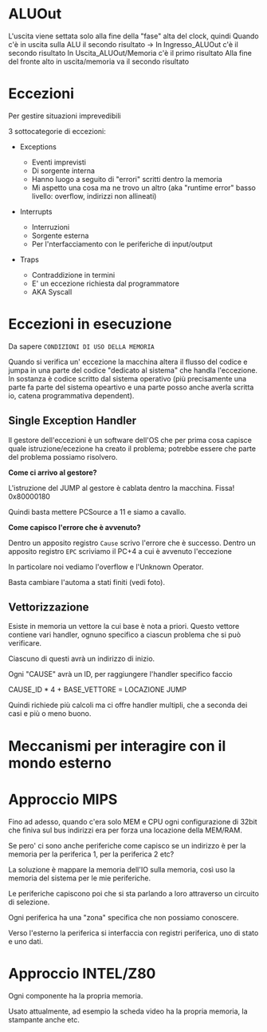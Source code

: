 # ALUOut

L'uscita viene settata solo alla fine della "fase" alta del clock, quindi 
    Quando c'è in uscita sulla ALU il secondo risultato ->
    In Ingresso_ALUOut c'è il secondo risultato
    In Uscita_ALUOut/Memoria c'è il primo risultato
    Alla fine del fronte alto in uscita/memoria va il secondo risultato 

# Eccezioni

Per gestire situazioni imprevedibili

3 sottocategorie di eccezioni:

* Exceptions
    * Eventi imprevisti
    * Di sorgente interna
    * Hanno luogo a seguito di "errori" scritti dentro la memoria
    * Mi aspetto una cosa ma ne trovo un altro (aka "runtime error" basso livello: overflow, indirizzi non allineati)

* Interrupts
    * Interruzioni
    * Sorgente esterna
    * Per l'nterfacciamento con le periferiche di input/output

* Traps
    * Contraddizione in termini
    * E' un eccezione richiesta dal programmatore
    * AKA Syscall

# Eccezioni in esecuzione

Da sapere `CONDIZIONI DI USO DELLA MEMORIA`

Quando si verifica un' eccezione la macchina altera il flusso del codice e jumpa in una parte del codice "dedicato al sistema" che handla l'eccezione. In sostanza è codice scritto dal sistema operativo (più precisamente una parte fa parte del sistema opeartivo e una parte posso anche averla scritta io, catena programmativa dependent).

## Single Exception Handler

Il gestore dell'eccezioni è un software dell'OS che per prima cosa capisce quale istruzione/ecezione ha creato il problema; potrebbe essere che parte del problema possiamo risolvero. 

**Come ci arrivo al gestore?**

L'istruzione del JUMP al gestore è cablata dentro la macchina. Fissa! 0x80000180

Quindi basta mettere PCSource a 11 e siamo a cavallo.

**Come capisco l'errore che è avvenuto?**

Dentro un apposito registro `Cause` scrivo l'errore che è successo.
Dentro un apposito registro `EPC` scriviamo il PC+4 a cui è avvenuto l'eccezione

In particolare noi vediamo l'overflow e l'Unknown Operator.

Basta cambiare l'automa a stati finiti (vedi foto).

## Vettorizzazione

Esiste in memoria un vettore la cui base è nota a priori. Questo vettore contiene vari handler, ognuno specifico a ciascun problema che si può verificare. 

Ciascuno di questi avrà un indirizzo di inizio.

Ogni "CAUSE" avrà un ID, per raggiungere l'handler specifico faccio

CAUSE\_ID * 4 + BASE\_VETTORE = LOCAZIONE JUMP

Quindi richiede più calcoli ma ci offre handler multipli, che a seconda dei casi e più o meno buono.

# Meccanismi per interagire con il mondo esterno

# Approccio MIPS 

Fino ad adesso, quando c'era solo MEM e CPU ogni configurazione di 32bit che finiva sul bus indirizzi era per forza una locazione della MEM/RAM.

Se pero' ci sono anche periferiche come capisco se un indirizzo è per la memoria per la periferica 1, per la periferica 2 etc?

La soluzione è mappare la memoria dell'IO sulla memoria, così uso la memoria del sistema per le mie periferiche.

Le periferiche capiscono poi che si sta parlando a loro attraverso un circuito di selezione.

Ogni periferica ha una "zona" specifica che non possiamo conoscere. 

Verso l'esterno la periferica si interfaccia con registri periferica, uno di stato e uno dati.

# Approccio INTEL/Z80

Ogni componente ha la propria memoria.

Usato attualmente, ad esempio la scheda video ha la propria memoria, la stampante anche etc.